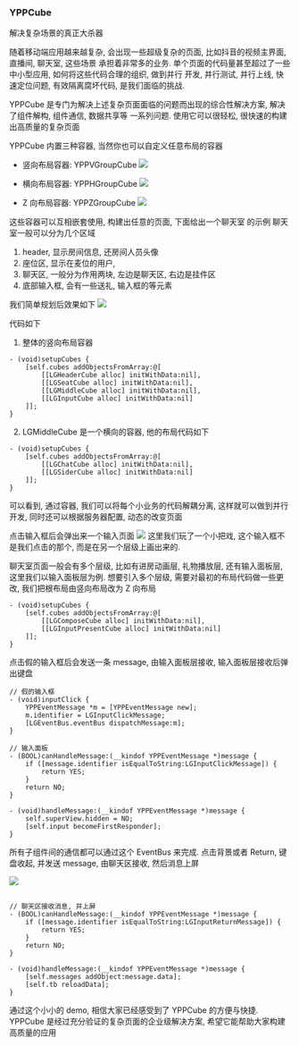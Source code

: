 ### YPPCube

解决复杂场景的真正大杀器

随着移动端应用越来越复杂, 会出现一些超级复杂的页面, 比如抖音的视频主界面, 直播间, 聊天室, 这些场景
承担着非常多的业务. 单个页面的代码量甚至超过了一些中小型应用, 如何将这些代码合理的组织, 做到并行
开发, 并行测试, 并行上线, 快速定位问题, 有效隔离腐坏代码, 是我们面临的挑战.

YPPCube 是专门为解决上述复杂页面面临的问题而出现的综合性解决方案, 解决了组件解构, 组件通信, 数据共享等
一系列问题. 使用它可以很轻松, 很快速的构建出高质量的复杂页面

YPPCube 内置三种容器, 当然你也可以自定义任意布局的容器

- 竖向布局容器: YPPVGroupCube
  ![](1.png)

- 横向布局容器: YPPHGroupCube
  ![](2.png)

- Z 向布局容器: YPPZGroupCube
  ![](3.png)

这些容器可以互相嵌套使用, 构建出任意的页面, 下面给出一个聊天室
的示例
聊天室一般可以分为几个区域

1. header, 显示房间信息, 还房间人员头像
2. 座位区, 显示在麦位的用户,
3. 聊天区, 一般分为作用两块, 左边是聊天区, 右边是挂件区
4. 底部输入框, 会有一些送礼, 输入框的等元素

我们简单规划后效果如下
![](4.png)

代码如下

1. 整体的竖向布局容器

```objc
- (void)setupCubes {
    [self.cubes addObjectsFromArray:@[
        [[LGHeaderCube alloc] initWithData:nil],
        [[LGSeatCube alloc] initWithData:nil],
        [[LGMiddleCube alloc] initWithData:nil],
        [[LGInputCube alloc] initWithData:nil]
    ]];
}
```

2. LGMiddleCube 是一个横向的容器, 他的布局代码如下

```objc
- (void)setupCubes {
    [self.cubes addObjectsFromArray:@[
        [[LGChatCube alloc] initWithData:nil],
        [[LGSiderCube alloc] initWithData:nil]
    ]];
}
```

可以看到, 通过容器, 我们可以将每个小业务的代码解耦分离, 这样就可以做到并行开发, 同时还可以根据服务器配置, 动态的改变页面

点击输入框后会弹出来一个输入页面
![](5.png)
这里我们玩了一个小把戏, 这个输入框不是我们点击的那个, 而是在另一个层级上画出来的.

聊天室页面一般会有多个层级, 比如有进房动画层, 礼物播放层, 还有输入面板层, 这里我们以输入面板层为例. 想要引入多个层级, 需要对最初的布局代码做一些更改, 我们把根布局由竖向布局改为 Z 向布局

```objc
- (void)setupCubes {
    [self.cubes addObjectsFromArray:@[
        [[LGComposeCube alloc] initWithData:nil],
        [[LGInputPresentCube alloc] initWithData:nil]
    ]];
}
```

点击假的输入框后会发送一条 message, 由输入面板层接收, 输入面板层接收后弹出键盘

```objc
// 假的输入框
- (void)inputClick {
    YPPEventMessage *m = [YPPEventMessage new];
    m.identifier = LGInputClickMessage;
    [LGEventBus.eventBus dispatchMessage:m];
}

// 输入面板
- (BOOL)canHandleMessage:(__kindof YPPEventMessage *)message {
    if ([message.identifier isEqualToString:LGInputClickMessage]) {
        return YES;
    }
    return NO;
}

- (void)handleMessage:(__kindof YPPEventMessage *)message {
    self.superView.hidden = NO;
    [self.input becomeFirstResponder];
}

```

所有子组件间的通信都可以通过这个 EventBus 来完成.
点击背景或者 Return, 键盘收起, 并发送 message, 由聊天区接收, 然后消息上屏

![](6.png)

```objc

// 聊天区接收消息, 并上屏
- (BOOL)canHandleMessage:(__kindof YPPEventMessage *)message {
    if ([message.identifier isEqualToString:LGInputReturnMessage]) {
        return YES;
    }
    return NO;
}

- (void)handleMessage:(__kindof YPPEventMessage *)message {
    [self.messages addObject:message.data];
    [self.tb reloadData];
}

```
通过这个小小的 demo, 相信大家已经感受到了 YPPCube 的方便与快捷.
YPPCube 是经过充分验证的复杂页面的企业级解决方案, 希望它能帮助大家构建高质量的应用
